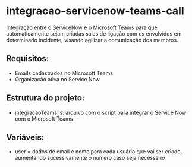# integracao-servicenow-teams-call

Integração entre o ServiceNow e o Microsoft Teams para que automaticamente sejam criadas salas de ligação com os envolvidos em determinado incidente, visando agilizar a comunicação dos membros.

## Requisitos:
- Emails cadastrados no Microsoft Teams
- Organização ativa no Service Now

## Estrutura do projeto:
- integracaoTeams.js: arquivo com o script para integrar o Service Now com o Microsoft Teams

## Variáveis:
- user = dados de email e nome para cada usuário que vai ser criado, aumentando sucessivamente o número caso seja necessário
